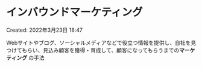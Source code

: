 # インバウンドマーケティング

Created: 2022年3月23日 18:47

Webサイトやブログ、ソーシャルメディアなどで役立つ情報を提供し、自社を見つけてもらい、見込み顧客を獲得・育成して、顧客になってもらうまでの**マーケティング**
の手法